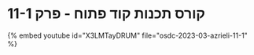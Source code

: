 # קורס תכנות קוד פתוח - פרק 11-1



{% embed youtube id="X3LMTayDRUM" file="osdc-2023-03-azrieli-11-1" %}


